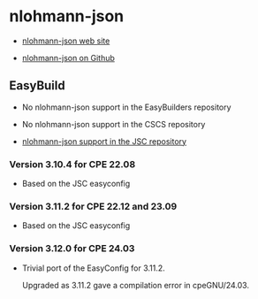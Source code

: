 # nlohmann-json

  * [nlohmann-json web site](https://json.nlohmann.me/)

  * [nlohmann-json on Github](https://github.com/nlohmann/json)


## EasyBuild

  * No nlohmann-json support in the EasyBuilders repository

  * No nlohmann-json support in the CSCS repository

  * [nlohmann-json support in the JSC repository](https://github.com/easybuilders/JSC/tree/2022/Golden_Repo/n/nlohmann-json)


### Version 3.10.4 for CPE 22.08

-   Based on the JSC easyconfig


### Version 3.11.2 for CPE 22.12 and 23.09

-   Based on the JSC easyconfig


### Version 3.12.0 for CPE 24.03

-   Trivial port of the EasyConfig for 3.11.2.

    Upgraded as 3.11.2 gave a compilation error in cpeGNU/24.03.
